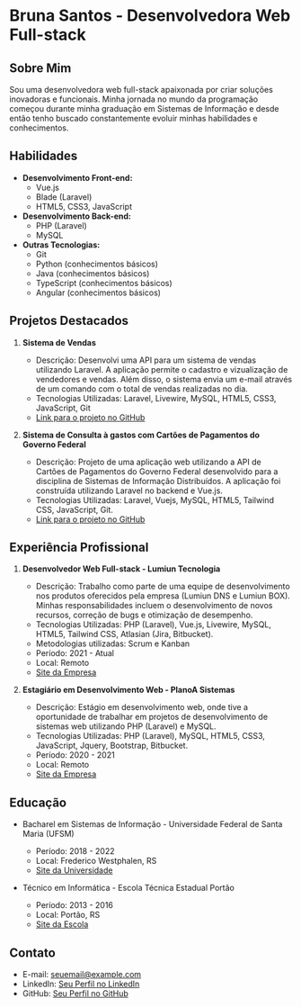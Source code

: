 # Bruna Santos - Desenvolvedora Web Full-stack

## Sobre Mim
Sou uma desenvolvedora web full-stack apaixonada por criar soluções inovadoras e funcionais. Minha jornada no mundo da programação começou durante minha graduação em Sistemas de Informação e desde então tenho buscado constantemente evoluir minhas habilidades e conhecimentos.

## Habilidades
- **Desenvolvimento Front-end:**
  - Vue.js
  - Blade (Laravel)
  - HTML5, CSS3, JavaScript
- **Desenvolvimento Back-end:**
  - PHP (Laravel)
  - MySQL
- **Outras Tecnologias:**
  - Git
  - Python (conhecimentos básicos)
  - Java (conhecimentos básicos)
  - TypeScript (conhecimentos básicos)
  - Angular (conhecimentos básicos)

## Projetos Destacados
1. **Sistema de Vendas**
   - Descrição: Desenvolvi uma API para um sistema de vendas utilizando Laravel. A aplicação permite o cadastro e vizualização de vendedores e vendas. Além disso, o sistema envia um e-mail através de um comando com o total de vendas realizadas no dia.
   - Tecnologias Utilizadas: Laravel, Livewire, MySQL, HTML5, CSS3, JavaScript, Git
   - [Link para o projeto no GitHub](https://github.com/brunavitoria/sistema-de-vendas)

2. **Sistema de Consulta à gastos com Cartões de Pagamentos do Governo Federal**
   - Descrição: Projeto de uma aplicação web utilizando a API de Cartões de Pagamentos do Governo Federal desenvolvido para a disciplina de Sistemas de Informação Distribuídos. A aplicação foi construída utilizando Laravel no backend e Vue.js.
   - Tecnologias Utilizadas: Laravel, Vuejs, MySQL, HTML5, Tailwind CSS, JavaScript, Git.
   - [Link para o projeto no GitHub](https://github.com/brunavitoria/cartoesdepagamentos)

## Experiência Profissional
1. **Desenvolvedor Web Full-stack - Lumiun Tecnologia**
   - Descrição: Trabalho como parte de uma equipe de desenvolvimento nos produtos oferecidos pela empresa (Lumiun DNS e Lumiun BOX). Minhas responsabilidades incluem o desenvolvimento de novos recursos, correção de bugs e otimização de desempenho.
   - Tecnologias Utilizadas: PHP (Laravel), Vue.js, Livewire, MySQL, HTML5, Tailwind CSS, Atlasian (Jira, Bitbucket).
   - Metodologias utilizadas: Scrum e Kanban
   - Período: 2021 - Atual
   - Local: Remoto
   - [Site da Empresa](https://www.lumiun.com)

2. **Estagiário em Desenvolvimento Web - PlanoA Sistemas**
    - Descrição: Estágio em desenvolvimento web, onde tive a oportunidade de trabalhar em projetos de desenvolvimento de sistemas web utilizando PHP (Laravel) e MySQL.
    - Tecnologias Utilizadas: PHP (Laravel), MySQL, HTML5, CSS3, JavaScript, Jquery, Bootstrap, Bitbucket.
    - Período: 2020 - 2021
    - Local: Remoto
    - [Site da Empresa](http://www.planoasistemas.com.br)

## Educação
- Bacharel em Sistemas de Informação - Universidade Federal de Santa Maria (UFSM)
  - Período: 2018 - 2022
  - Local: Frederico Westphalen, RS
  - [Site da Universidade](https://www.ufsm.br/unidades-universitarias/frederico-westphalen)

- Técnico em Informática - Escola Técnica Estadual Portão
  - Período: 2013 - 2016
  - Local: Portão, RS
  - [Site da Escola](https://www.etep.net.br/)

## Contato
- E-mail: seuemail@example.com
- LinkedIn: [Seu Perfil no LinkedIn](https://www.linkedin.com/in/brunavitoria/)
- GitHub: [Seu Perfil no GitHub](https://github.com/brunavitoria    )
